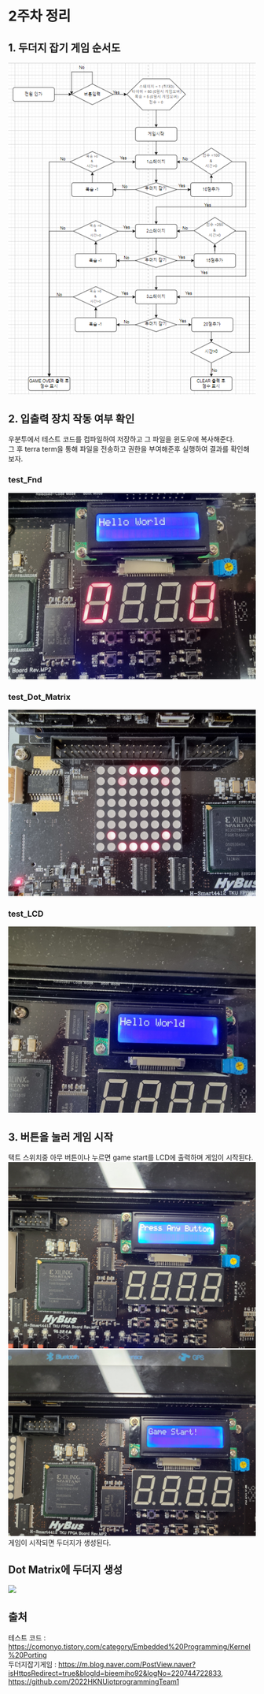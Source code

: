 # 2주차 정리
## 1. 두더지 잡기 게임 순서도
![image](image/iot.png)
## 2. 입출력 장치 작동 여부 확인
우분투에서 테스트 코드를 컴파일하여 저장하고 그 파일을 윈도우에 복사해준다.<br/>
그 후 terra term을 통해 파일을 전송하고 권한을 부여해준후 실행하여 결과를 확인해보자.

###  test_Fnd

![image](image/tset_Fnd.jpg)

###  test_Dot_Matrix
![image](image/test_Dot_Matrix.jpg)

###  test_LCD
![image](image/test_LCD.jpg)


## 3. 버튼을 눌러 게임 시작
택트 스위치중 아무 버튼이나 누르면 game start를 LCD에 출력하며 게임이 시작된다.
![image](image/press_any_button.jpg)
![image](image/game_start.jpg)
게임이 시작되면 두더지가 생성된다.
## Dot Matrix에 두더지 생성
<img src=image/KakaoTalk_20230523_223742606.gif>

## 출처
테스트 코드 : https://comonyo.tistory.com/category/Embedded%20Programming/Kernel%20Porting
</br>두더지잡기게임 : https://m.blog.naver.com/PostView.naver?isHttpsRedirect=true&blogId=bieemiho92&logNo=220744722833, https://github.com/2022HKNUiotprogrammingTeam1
